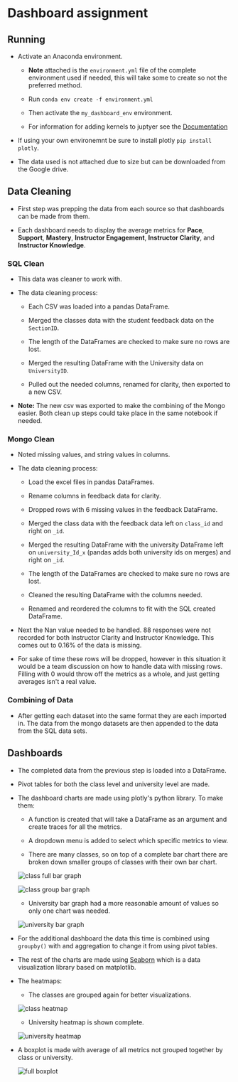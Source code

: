 # Dashboard assignment

## Running

* Activate an Anaconda environment.

  * **Note** attached is the `environment.yml` file of the complete environment used if needed, this will take some to create so not the preferred method.

  * Run `conda env create -f environment.yml`

  * Then activate the `my_dashboard_env` environment.

  * For information for adding kernels to juptyer see the [Documentation](https://ipython.readthedocs.io/en/stable/install/kernel_install.html)

* If using your own environemnt be sure to install plotly `pip install plotly`.

* The data used is not attached due to size but can be downloaded from the Google drive.

## Data Cleaning

* First step was prepping the data from each source so that dashboards can be made from them.

* Each dashboard needs to display the average metrics for **Pace**, **Support**, **Mastery**, **Instructor Engagement**, **Instructor Clarity**, and **Instructor Knowledge**.

### SQL Clean

* This data was cleaner to work with.

* The data cleaning process:

  * Each CSV was loaded into a pandas DataFrame.

  * Merged the classes data with the student feedback data on the `SectionID`.

  * The length of the DataFrames are checked to make sure no rows are lost.

  * Merged the resulting DataFrame with the University data on `UniversityID`.

  * Pulled out the needed columns, renamed for clarity, then exported to a new CSV.

* **Note:** The new csv was exported to make the combining of the Mongo easier. Both clean up steps could take place in the same notebook if needed.

### Mongo Clean

* Noted missing values, and string values in columns.

* The data cleaning process:

  * Load the excel files in pandas DataFrames.

  * Rename columns in feedback data for clarity.

  * Dropped rows with 6 missing values in the feedback DataFrame.

  * Merged the class data with the feedback data left on `class_id` and right on `_id`.

  * Merged the resulting DataFrame with the university DataFrame left on `university_Id_x` (pandas adds both university ids on merges) and right on `_id`.

  * The length of the DataFrames are checked to make sure no rows are lost.

  * Cleaned the resulting DataFrame with the columns needed.

  * Renamed and reordered the columns to fit with the SQL created DataFrame.

* Next the Nan value needed to be handled. 88 responses were not recorded for both Instructor Clarity and Instructor Knowledge. This comes out to 0.16% of the data is missing.

* For sake of time these rows will be dropped, however in this situation it would be a team discussion on how to handle data with missing rows. Filling with 0 would throw off the metrics as a whole, and just getting averages isn't a real value.

### Combining of Data

* After getting each dataset into the same format they are each imported in. The data from the mongo datasets are then appended to the data from the SQL data sets.

## Dashboards

* The completed data from the previous step is loaded into a DataFrame.

* Pivot tables for both the class level and university level are made.

* The dashboard charts are made using plotly's python library. To make them:

  * A function is created that will take a DataFrame as an argument and create traces for all the metrics.

  * A dropdown menu is added to select which specific metrics to view.

  * There are many classes, so on top of a complete bar chart there are broken down smaller groups of classes with their own bar chart.

  ![class full bar graph](Images/class_chart1.png)

  ![class group bar graph](Images/class_chart2.png)

  * University bar graph had a more reasonable amount of values so only one chart was needed.

  ![university bar graph](Images/university_chart.png)

* For the additional dashboard the data this time is combined using `groupby()` with and aggregation to change it from using pivot tables.

* The rest of the charts are made using [Seaborn](https://seaborn.pydata.org/) which is a data visualization library based on matplotlib.

* The heatmaps:

  * The classes are grouped again for better visualizations.

  ![class heatmap](Images/class_heatmap.png)

  * University heatmap is shown complete.

  ![university heatmap](Images/university_heatmap.png)

* A boxplot is made with average of all metrics not grouped together by class or university.

  ![full boxplot](Images/metric_boxplot.png)

